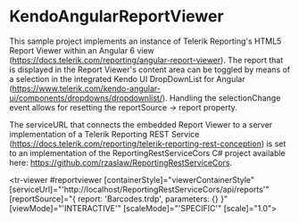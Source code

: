 # KendoAngularReportViewer
This sample project implements an instance of Telerik Reporting's HTML5 Report Viewer within an Angular 6 view (https://docs.telerik.com/reporting/angular-report-viewer). The report that is displayed in the Report Viewer's content area can be toggled by means of a selection in the integrated Kendo UI DropDownList for Angular (https://www.telerik.com/kendo-angular-ui/components/dropdowns/dropdownlist/). Handling the selectionChange event allows for resetting the reportSource -> report property.

The serviceURL that connects the embedded Report Viewer to a server implementation of a Telerik Reporting REST Service (https://docs.telerik.com/reporting/telerik-reporting-rest-conception) is set to an implementation of the ReportingRestServiceCors C# project available here: https://github.com/rzaslaw/ReportingRestServiceCors.

<tr-viewer #reportviewer
    [containerStyle]="viewerContainerStyle"
    [serviceUrl]="'http://localhost/ReportingRestServiceCors/api/reports'"
    [reportSource]="{
        report: 'Barcodes.trdp',
        parameters: {}
    }"
    [viewMode]="'INTERACTIVE'"
    [scaleMode]="'SPECIFIC'"
    [scale]="1.0">
</tr-viewer>


